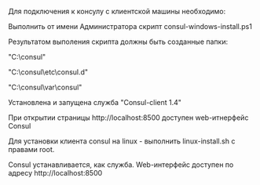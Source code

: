  Для подключения к консулу с клиентской машины необходимо:

Выполнить от имени Администратора скрипт consul-windows-install.ps1

Результатом выполения скрипта должны быть созданные папки:

"C:\consul\"

"C:\consul\etc\consul.d"

"C:\consul\var\consul"

Установлена и запущена служба "Consul-client 1.4"

При открытии страницы http://localhost:8500 доступен web-итнерфейс Consul

Для установки клиента consul на linux - выполнить linux-install.sh с правами root.

Consul устанавливается, как служба. Web-интерфейс доступен по адресу  http://localhost:8500
 

